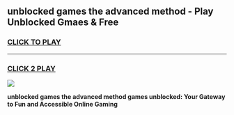 
## unblocked games the advanced method - Play Unblocked Gmaes & Free
<h3>
<a href="https://news.freeplayer.one?title=unblocked_games_the_advanced_method&ref=23F">CLICK TO PLAY</a></h3>
<hr>

<h3>
<a href="https://news.freeplayer.one?title=unblocked_games_the_advanced_method&ref=23F">CLICK 2 PLAY</a>
  
</h3>

<a href="https://news.freeplayer.one?title=unblocked_games_the_advanced_method&ref=23F/"><img src="https://clearcache.store/games.png"></a>


**unblocked games the advanced method games unblocked: Your Gateway to Fun and Accessible Online Gaming**
